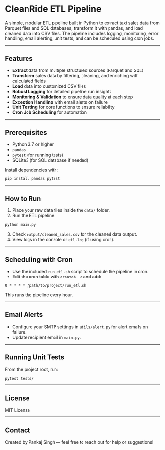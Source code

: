 
# CleanRide ETL Pipeline

A simple, modular ETL pipeline built in Python to extract taxi sales data from Parquet files and SQL databases, transform it with pandas, and load cleaned data into CSV files. The pipeline includes logging, monitoring, error handling, email alerting, unit tests, and can be scheduled using cron jobs.

---

## Features

- **Extract** data from multiple structured sources (Parquet and SQL)  
- **Transform** sales data by filtering, cleaning, and enriching with calculated fields  
- **Load** data into customized CSV files  
- **Robust Logging** for detailed pipeline run insights  
- **Monitoring & Validation** to ensure data quality at each step  
- **Exception Handling** with email alerts on failure  
- **Unit Testing** for core functions to ensure reliability  
- **Cron Job Scheduling** for automation  

---

## Prerequisites

- Python 3.7 or higher  
- `pandas`  
- `pytest` (for running tests)  
- SQLite3 (for SQL database if needed)  

Install dependencies with:

```bash
pip install pandas pytest
```

---

## How to Run

1. Place your raw data files inside the `data/` folder.  
2. Run the ETL pipeline:

```bash
python main.py
```

3. Check `output/cleaned_sales.csv` for the cleaned data output.  
4. View logs in the console or `etl.log` (if using cron).  

---

## Scheduling with Cron

- Use the included `run_etl.sh` script to schedule the pipeline in cron.  
- Edit the cron table with `crontab -e` and add:

```cron
0 * * * * /path/to/project/run_etl.sh
```

This runs the pipeline every hour.

---

## Email Alerts

- Configure your SMTP settings in `utils/alert.py` for alert emails on failure.  
- Update recipient email in `main.py`.

---

## Running Unit Tests

From the project root, run:

```bash
pytest tests/
```

---

## License

MIT License

---

## Contact

Created by Pankaj Singh — feel free to reach out for help or suggestions!

